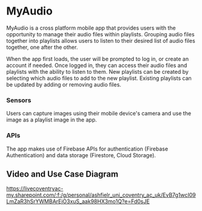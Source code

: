 # MyAudio
MyAudio is a cross platform mobile app that provides users with the opportunity to manage their audio files within playlists. 
Grouping audio files together into playlists allows users to listen to their desired list of audio files together, one after the other. 

When the app first loads, the user will be prompted to log in, or create an account if needed. Once logged in, they can access their audio
files and playlists with the ability to listen to them. New playlists can be created by selecting which audio files to add to the new playlist.
Existing playlists can be updated by adding or removing audio files.

### Sensors
Users can capture images using their mobile device's camera and use the image as a playlist image in the app.

### APIs
The app makes use of Firebase APIs for authentication (Firebase Authentication) and data storage (Firestore, Cloud Storage).

## Video and Use Case Diagram
https://livecoventryac-my.sharepoint.com/:f:/g/personal/ashfielr_uni_coventry_ac_uk/EvB7g1wcI09LmZaR3hSrYWMBArEjO3xuS_aak98HX3mo1Q?e=Fd0sJE
